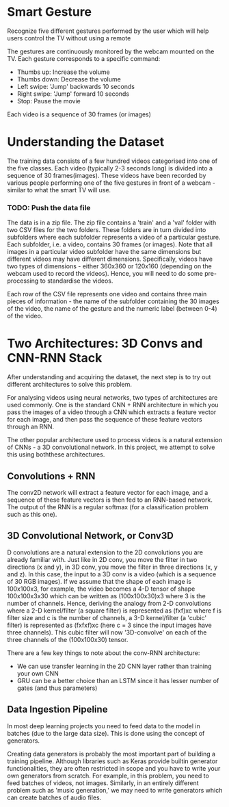 # Smart Gesture
Recognize five different gestures performed by the user which will help users control the TV without using a remote

The gestures are continuously monitored by the webcam mounted on the TV. Each gesture corresponds to a specific command:

 - Thumbs up:  Increase the volume
 - Thumbs down: Decrease the volume
 - Left swipe: 'Jump' backwards 10 seconds
 - Right swipe: 'Jump' forward 10 seconds  
 - Stop: Pause the movie

Each video is a sequence of 30 frames (or images)

# Understanding the Dataset
The training data consists of a few hundred videos categorised into one of the five classes. Each video (typically 2-3 seconds long) is divided into a sequence of 30 frames(images). These videos have been recorded by various people performing one of the five gestures in front of a webcam - similar to what the smart TV will use. 

### TODO: Push the data file
The data is in a zip file. The zip file contains a 'train' and a 'val' folder with two CSV files for the two folders. These folders are in turn divided into subfolders where each subfolder represents a video of a particular gesture. Each subfolder, i.e. a video, contains 30 frames (or images). Note that all images in a particular video subfolder have the same dimensions but different videos may have different dimensions. Specifically, videos have two types of dimensions - either 360x360 or 120x160 (depending on the webcam used to record the videos). Hence, you will need to do some pre-processing to standardise the videos. 

Each row of the CSV file represents one video and contains three main pieces of information - the name of the subfolder containing the 30 images of the video, the name of the gesture and the numeric label (between 0-4) of the video.

# Two Architectures: 3D Convs and CNN-RNN Stack
After understanding and acquiring the dataset, the next step is to try out different architectures to solve this problem. 

For analysing videos using neural networks, two types of architectures are used commonly. One is the standard CNN + RNN architecture in which you pass the images of a video through a CNN which extracts a feature vector for each image, and then pass the sequence of these feature vectors through an RNN. 

The other popular architecture used to process videos is a natural extension of CNNs - a 3D convolutional network. In this project, we attempt to solve this using boththese architectures. 

## Convolutions + RNN
The conv2D network will extract a feature vector for each image, and a sequence of these feature vectors is then fed to an RNN-based network. The output of the RNN is a regular softmax (for a classification problem such as this one).

## 3D Convolutional Network, or Conv3D
D convolutions are a natural extension to the 2D convolutions you are already familiar with. Just like in 2D conv, you move the filter in two directions (x and y), in 3D conv, you move the filter in three directions (x, y and z). In this case, the input to a 3D conv is a video (which is a sequence of 30 RGB images). If we assume that the shape of each image is 100x100x3, for example, the video becomes a 4-D tensor of shape 100x100x3x30 which can be written as (100x100x30)x3 where 3 is the number of channels. Hence, deriving the analogy from 2-D convolutions where a 2-D kernel/filter (a square filter) is represented as (fxf)xc where f is filter size and c is the number of channels, a 3-D kernel/filter (a 'cubic' filter) is represented as (fxfxf)xc (here c = 3 since the input images have three channels). This cubic filter will now '3D-convolve' on each of the three channels of the (100x100x30) tensor.

There are a few key things to note about the conv-RNN architecture:

- We can use transfer learning in the 2D CNN layer rather than training your own CNN 
- GRU can be a better choice than an LSTM since it has lesser number of gates (and thus parameters)

## Data Ingestion Pipeline
In most deep learning projects you need to feed data to the model in batches (due to the large data size). This is done using the concept of generators. 

Creating data generators is probably the most important part of building a training pipeline. Although libraries such as Keras provide builtin generator functionalities, they are often restricted in scope and you have to write your own generators from scratch. For example, in this problem, you need to feed batches of videos, not images. Similarly, in an entirely different problem such as 'music generation,' we may need to write generators which can create batches of audio files. 




